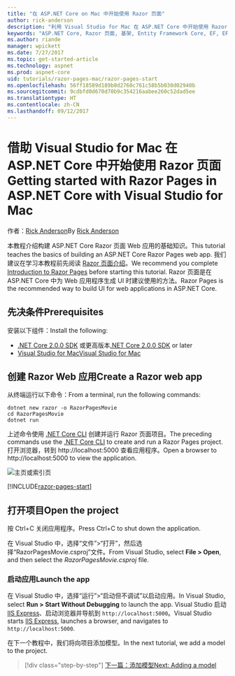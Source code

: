 ```yaml
---
title: "在 ASP.NET Core on Mac 中开始使用 Razor 页面"
author: rick-anderson
description: "利用 Visual Studio for Mac 在 ASP.NET Core 中开始使用 Razor 页面"
keywords: "ASP.NET Core, Razor 页面, 基架, Entity Framework Core, EF, EF Core, 数据库, mac, macOS, Visual Studio for Mac"
ms.author: riande
manager: wpickett
ms.date: 7/27/2017
ms.topic: get-started-article
ms.technology: aspnet
ms.prod: aspnet-core
uid: tutorials/razor-pages-mac/razor-pages-start
ms.openlocfilehash: 56ff18589d189b0d2760c761c58b5b030d02940b
ms.sourcegitcommit: 9cdbfd0d670d70b9c354216aabee260c52dad5ee
ms.translationtype: HT
ms.contentlocale: zh-CN
ms.lasthandoff: 09/12/2017
---
```

# <a name="getting-started-with-razor-pages-in-aspnet-core-with-visual-studio-for-mac"></a><span data-ttu-id="30431-104">借助 Visual Studio for Mac 在 ASP.NET Core 中开始使用 Razor 页面</span><span class="sxs-lookup"><span data-stu-id="30431-104">Getting started with Razor Pages in ASP.NET Core with Visual Studio for Mac</span></span>

<span data-ttu-id="30431-105">作者：[Rick Anderson](https://twitter.com/RickAndMSFT)</span><span class="sxs-lookup"><span data-stu-id="30431-105">By [Rick Anderson](https://twitter.com/RickAndMSFT)</span></span>

<span data-ttu-id="30431-106">本教程介绍构建 ASP.NET Core Razor 页面 Web 应用的基础知识。</span><span class="sxs-lookup"><span data-stu-id="30431-106">This tutorial teaches the basics of building an ASP.NET Core Razor Pages web app.</span></span> <span data-ttu-id="30431-107">我们建议在学习本教程前先阅读 [Razor 页面介绍](xref:mvc/razor-pages/index)。</span><span class="sxs-lookup"><span data-stu-id="30431-107">We recommend you complete [Introduction to Razor Pages](xref:mvc/razor-pages/index) before starting this tutorial.</span></span> <span data-ttu-id="30431-108">Razor 页面是在 ASP.NET Core 中为 Web 应用程序生成 UI 时建议使用的方法。</span><span class="sxs-lookup"><span data-stu-id="30431-108">Razor Pages is the recommended way to build UI for web applications in ASP.NET Core.</span></span>

## <a name="prerequisites"></a><span data-ttu-id="30431-109">先决条件</span><span class="sxs-lookup"><span data-stu-id="30431-109">Prerequisites</span></span>

<span data-ttu-id="30431-110">安装以下组件：</span><span class="sxs-lookup"><span data-stu-id="30431-110">Install the following:</span></span>

* <span data-ttu-id="30431-111">[.NET Core 2.0.0 SDK](https://www.microsoft.com/net/core) 或更高版本</span><span class="sxs-lookup"><span data-stu-id="30431-111">[.NET Core 2.0.0 SDK](https://www.microsoft.com/net/core) or later</span></span>
* [<span data-ttu-id="30431-112">Visual Studio for Mac</span><span class="sxs-lookup"><span data-stu-id="30431-112">Visual Studio for Mac</span></span>](https://www.visualstudio.com/vs/visual-studio-mac/)

## <a name="create-a-razor-web-app"></a><span data-ttu-id="30431-113">创建 Razor Web 应用</span><span class="sxs-lookup"><span data-stu-id="30431-113">Create a Razor web app</span></span>

<span data-ttu-id="30431-114">从终端运行以下命令：</span><span class="sxs-lookup"><span data-stu-id="30431-114">From a terminal, run the following commands:</span></span>

```console
dotnet new razor -o RazorPagesMovie
cd RazorPagesMovie
dotnet run
```

<span data-ttu-id="30431-115">上述命令使用 [.NET Core CLI](https://docs.microsoft.com/dotnet/core/tools/dotnet) 创建并运行 Razor 页面项目。</span><span class="sxs-lookup"><span data-stu-id="30431-115">The preceding commands use the [.NET Core CLI](https://docs.microsoft.com/dotnet/core/tools/dotnet) to create and run a Razor Pages project.</span></span> <span data-ttu-id="30431-116">打开浏览器，转到 http://localhost:5000 查看应用程序。</span><span class="sxs-lookup"><span data-stu-id="30431-116">Open a browser to http://localhost:5000 to view the application.</span></span>

![主页或索引页](../razor-pages/razor-pages-start/_static/home.png)

[!INCLUDE[razor-pages-start](../../includes/RP/razor-pages-start.md)]

## <a name="open-the-project"></a><span data-ttu-id="30431-118">打开项目</span><span class="sxs-lookup"><span data-stu-id="30431-118">Open the project</span></span>

<span data-ttu-id="30431-119">按 Ctrl+C 关闭应用程序。</span><span class="sxs-lookup"><span data-stu-id="30431-119">Press Ctrl+C to shut down the application.</span></span>

<span data-ttu-id="30431-120">在 Visual Studio 中，选择“文件”>“打开”，然后选择“RazorPagesMovie.csproj”文件。</span><span class="sxs-lookup"><span data-stu-id="30431-120">From Visual Studio, select **File > Open**, and then select the *RazorPagesMovie.csproj* file.</span></span>

### <a name="launch-the-app"></a><span data-ttu-id="30431-121">启动应用</span><span class="sxs-lookup"><span data-stu-id="30431-121">Launch the app</span></span>

<span data-ttu-id="30431-122">在 Visual Studio 中，选择“运行”>“启动但不调试”以启动应用。</span><span class="sxs-lookup"><span data-stu-id="30431-122">In Visual Studio, select **Run > Start Without Debugging** to launch the app.</span></span> <span data-ttu-id="30431-123">Visual Studio 启动 [IIS Express](https://docs.microsoft.com/iis/extensions/introduction-to-iis-express/iis-express-overview)、启动浏览器并导航到 `http://localhost:5000`。</span><span class="sxs-lookup"><span data-stu-id="30431-123">Visual Studio starts [IIS Express](https://docs.microsoft.com/iis/extensions/introduction-to-iis-express/iis-express-overview), launches a browser, and navigates to `http://localhost:5000`.</span></span>

<span data-ttu-id="30431-124">在下一个教程中，我们将向项目添加模型。</span><span class="sxs-lookup"><span data-stu-id="30431-124">In the next tutorial, we add a model to the project.</span></span>

>[!div class="step-by-step"]
[<span data-ttu-id="30431-125">下一篇：添加模型</span><span class="sxs-lookup"><span data-stu-id="30431-125">Next: Adding a model</span></span>](xref:tutorials/razor-pages-mac/model)
